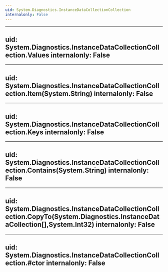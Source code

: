 ```yaml
---
uid: System.Diagnostics.InstanceDataCollectionCollection
internalonly: False
---
```


---
uid: System.Diagnostics.InstanceDataCollectionCollection.Values
internalonly: False
---

---
uid: System.Diagnostics.InstanceDataCollectionCollection.Item(System.String)
internalonly: False
---

---
uid: System.Diagnostics.InstanceDataCollectionCollection.Keys
internalonly: False
---

---
uid: System.Diagnostics.InstanceDataCollectionCollection.Contains(System.String)
internalonly: False
---

---
uid: System.Diagnostics.InstanceDataCollectionCollection.CopyTo(System.Diagnostics.InstanceDataCollection[],System.Int32)
internalonly: False
---

---
uid: System.Diagnostics.InstanceDataCollectionCollection.#ctor
internalonly: False
---

